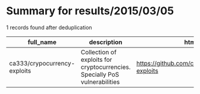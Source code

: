 
# Summary for results/2015/03/05
    
1 records found after deduplication

| full_name | description | html_url | matched_list | matched_count | pushed_at | size | stargazers_count | language | forks_count | vul_ids |
|------------------------------|----------------------------------------------------------------------------|-------------------------------------------------|----------------|-----------------|---------------------------|--------|--------------------|------------|---------------|-----------|
| ca333/crypocurrency-exploits | Collection of exploits for cryptocurrencies. Specially PoS vulnerabilities | https://github.com/ca333/crypocurrency-exploits | ['exploit'] | 1 | 2015-03-05 18:08:10+00:00 | 0 | 0 | nan | 0 | [] |
